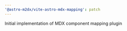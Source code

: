 ```yaml
---
'@astro-m2dx/vite-astro-mdx-mapping': patch
---
```


Initial implementation of MDX component mapping plugin
